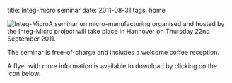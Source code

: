 title: Integ-micro seminar
date: 2011-08-31 
tags: home


![Integ-Micro](/images/logo_integmicro_web2.jpg)A seminar on micro-manufacturing organised and hosted by the Integ-Micro project will take place in Hannover on Thursday 22nd September 2011.
<!--break-->
The seminar is free-of-charge and includes a welcome coffee reception.

A flyer with more information is available to download by clicking on the icon below.